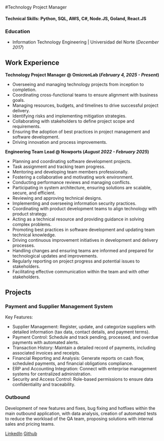 #Technology Project Manager

#### Technical Skills: Python, SQL, AWS, C#, Node.JS, Goland, React.JS

### Education	        		
- Information Technology Engineering | Universidad del Norte (_December 2017_)

## Work Experience
**Technology Project Manager @ OmicronLab (_February 4, 2025 - Present_)**
- Overseeing and managing technology projects from inception to completion.
- Coordinating cross-functional teams to ensure alignment with business goals.
- Managing resources, budgets, and timelines to drive successful project delivery.
- Identifying risks and implementing mitigation strategies.
- Collaborating with stakeholders to define project scope and requirements.
- Ensuring the adoption of best practices in project management and software development.
- Driving innovation and process improvements.

**Engineering Team Lead @ Nowports (_August 2022 - February 2025_)**
- Planning and coordinating software development projects.
- Task assignment and tracking team progress.
- Mentoring and developing team members professionally.
- Fostering a collaborative and motivating work environment.
- Conducting performance reviews and managing conflicts.
- Participating in system architecture, ensuring solutions are scalable, secure, and efficient.
- Reviewing and approving technical designs.
- Implementing and overseeing information security practices.
- Coordinating with product development teams to align technology with product strategy.
- Acting as a technical resource and providing guidance in solving complex problems.
- Promoting best practices in software development and updating team technical knowledge.
- Driving continuous improvement initiatives in development and delivery processes.
- Handling changes and ensuring teams are informed and prepared for technological updates and improvements.
- Regularly reporting on project progress and potential issues to stakeholders.
- Facilitating effective communication within the team and with other stakeholders.

## Projects
### Payment and Supplier Management System 
Key Features:
- Supplier Management: Register, update, and categorize suppliers with detailed information (tax data, contact details, and payment terms).
- Payment Control: Schedule and track pending, processed, and overdue payments with automated alerts.
- Transaction History: Maintain a detailed record of payments, including associated invoices and receipts.
- Financial Reporting and Analysis: Generate reports on cash flow, scheduled payments, and financial obligations compliance.
- ERP and Accounting Integration: Connect with enterprise management systems for centralized administration.
- Security and Access Control: Role-based permissions to ensure data confidentiality and traceability.

### Outbound 
Development of new features and fixes, bug fixing and hotfixes within the main outbound application, with data analysis, creation of automated tests to reduce the workload of the QA team, proposing solutions with internal sales and pricing teams.

[LinkedIn](https://www.linkedin.com/in/ricardo-valadez) [Github](https://github.com/ValadezRicardo)

